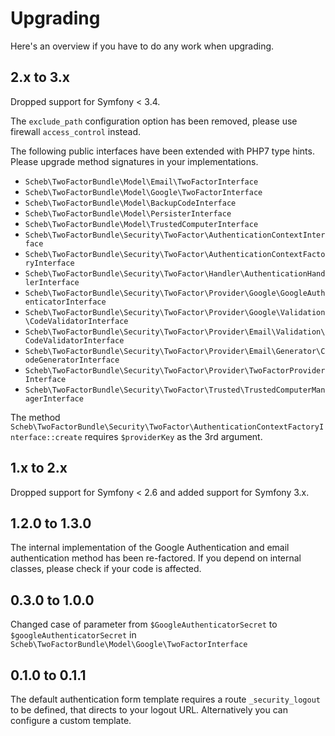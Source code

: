 Upgrading
=========

Here's an overview if you have to do any work when upgrading.

## 2.x to 3.x

Dropped support for Symfony < 3.4.

The `exclude_path` configuration option has been removed, please use firewall `access_control` instead.

The following public interfaces have been extended with PHP7 type hints. Please upgrade method signatures in your implementations.
- `Scheb\TwoFactorBundle\Model\Email\TwoFactorInterface`
- `Scheb\TwoFactorBundle\Model\Google\TwoFactorInterface`
- `Scheb\TwoFactorBundle\Model\BackupCodeInterface`
- `Scheb\TwoFactorBundle\Model\PersisterInterface`
- `Scheb\TwoFactorBundle\Model\TrustedComputerInterface`
- `Scheb\TwoFactorBundle\Security\TwoFactor\AuthenticationContextInterface`
- `Scheb\TwoFactorBundle\Security\TwoFactor\AuthenticationContextFactoryInterface`
- `Scheb\TwoFactorBundle\Security\TwoFactor\Handler\AuthenticationHandlerInterface`
- `Scheb\TwoFactorBundle\Security\TwoFactor\Provider\Google\GoogleAuthenticatorInterface`
- `Scheb\TwoFactorBundle\Security\TwoFactor\Provider\Google\Validation\CodeValidatorInterface`
- `Scheb\TwoFactorBundle\Security\TwoFactor\Provider\Email\Validation\CodeValidatorInterface`
- `Scheb\TwoFactorBundle\Security\TwoFactor\Provider\Email\Generator\CodeGeneratorInterface`
- `Scheb\TwoFactorBundle\Security\TwoFactor\Provider\TwoFactorProviderInterface`
- `Scheb\TwoFactorBundle\Security\TwoFactor\Trusted\TrustedComputerManagerInterface`

The method `Scheb\TwoFactorBundle\Security\TwoFactor\AuthenticationContextFactoryInterface::create` requires `$providerKey` as the 3rd argument. 

## 1.x to 2.x

Dropped support for Symfony < 2.6 and added support for Symfony 3.x.

## 1.2.0 to 1.3.0

The internal implementation of the Google Authentication and email authentication method has been re-factored. If you depend on internal classes, please check if your code is affected.

## 0.3.0 to 1.0.0

Changed case of parameter from `$GoogleAuthenticatorSecret` to `$googleAuthenticatorSecret` in `Scheb\TwoFactorBundle\Model\Google\TwoFactorInterface`

## 0.1.0 to 0.1.1

The default authentication form template requires a route `_security_logout` to be defined, that directs to your logout URL. Alternatively you can configure a custom template.
